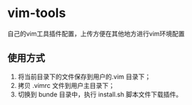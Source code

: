 # vim-tools

自己的vim工具插件配置，上传方便在其他地方进行vim环境配置

## 使用方式    
1. 将当前目录下的文件保存到用户的.vim  目录下；   
2. 拷贝 .vimrc 文件到用户主目录下；    
3. 切换到 bunde 目录中，执行 install.sh 脚本文件下载插件。     


